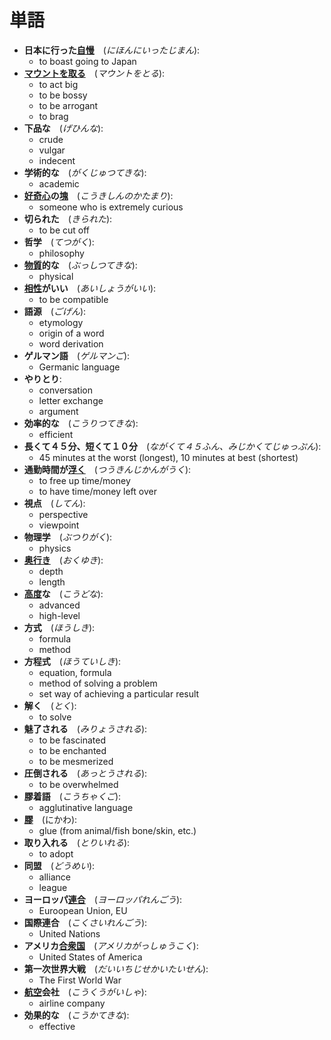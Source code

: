 # 単語

- **日本に行った[自慢](https://jisho.org/word/%E8%87%AA%E6%85%A2)**　(_にほんにいったじまん_):
    - to boast going to Japan
- [**マウントを取る**](https://jisho.org/word/%E3%83%9E%E3%82%A6%E3%83%B3%E3%83%88%E3%82%92%E5%8F%96%E3%82%8B)　(_マウントをとる_):
    - to act big
    - to be bossy
    - to be arrogant
    - to brag
- **下品な**　(_げひんな_):
    - crude
    - vulgar
    - indecent
- **学術的な**　(_がくじゅつてきな_):
    - academic
- **[好奇心](https://jisho.org/word/%E5%A5%BD%E5%A5%87%E5%BF%83)の[塊](https://jisho.org/word/%E5%A1%8A)**　(_こうきしんのかたまり_):
    - someone who is extremely curious
- **切られた**　(_きられた_):
    - to be cut off
- **哲学**　(_てつがく_):　
    - philosophy
- **[物質](https://jisho.org/word/%E7%89%A9%E8%B3%AA)的な**　(_ぶっしつてきな_):
    - physical
- **[相性](https://jisho.org/word/%E7%9B%B8%E6%80%A7)がいい**　(_あいしょうがいい_):
    - to be compatible
- **語源**　(_ごげん_):
    - etymology
    - origin of a word
    - word derivation
- **ゲルマン語**　(_ゲルマンご_):
    - Germanic language
- **やりとり**:
    - conversation
    - letter exchange
    - argument
- **効率的な**　(_こうりつてきな_):
    - efficient
- **長くて４５分、短くて１０分**　(_ながくて４５ふん、みじかくてじゅっぷん_):　
    - 45 minutes at the worst (longest), 10 minutes at best (shortest)
- **通勤時間が[浮く](https://jisho.org/word/%E6%B5%AE%E3%81%8F)**　(_つうきんじかんがうく_):
    - to free up time/money
    - to have time/money left over
- **視点**　(_してん_):
    - perspective
    - viewpoint
- **物理学**　(_ぶつりがく_):
    - physics
- [**奥行き**](https://jisho.org/word/%E5%A5%A5%E8%A1%8C%E3%81%8D)　(_おくゆき_):
    - depth
    - length
- **[高度](https://jisho.org/word/%E9%AB%98%E5%BA%A6)な**　(_こうどな_):
    - advanced
    - high-level
- **方式**　(_ほうしき_):
    - formula
    - method
- **方程式**　(_ほうていしき_):
    - equation, formula
    - method of solving a problem
    - set way of achieving a particular result
- **解く**　(_とく_):
    - to solve
- **魅了される**　(_みりょうされる_):
    - to be fascinated
    - to be enchanted
    - to be mesmerized
- **圧倒される**　(_あっとうされる_):
    - to be overwhelmed
- **膠着語**　(_こうちゃくご_):
    - agglutinative language
- [**膠**](https://jisho.org/search/%E8%86%A0%20%23kanji)　(にかわ):
    - glue (from animal/fish bone/skin, etc.)
- **取り入れる**　(_とりいれる_):
    - to adopt
- **同盟**　(_どうめい_):
    - alliance
    - league
- **ヨーロッパ[連合](https://jisho.org/word/%E9%80%A3%E5%90%88)**　(_ヨーロッパれんごう_):
    - Euroopean Union, EU
- **国際連合**　(_こくさいれんごう_):
    - United Nations
- **アメリカ[合衆国](https://jisho.org/word/%E5%90%88%E8%A1%86%E5%9B%BD)**　(_アメリカがっしゅうこく_):
    - United States of America
- **第一次世界大戦**　(_だいいちじせかいたいせん_):
    - The First World War
- **[航空](https://jisho.org/word/%E8%88%AA%E7%A9%BA)会社**　(_こうくうがいしゃ_):
    - airline company
- **効果的な**　(_こうかてきな_):
    - effective